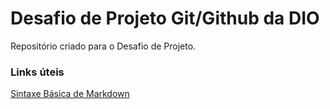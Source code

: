 # Desafio de Projeto Git/Github da DIO
Repositório criado para o Desafio de Projeto.

### Links úteis
[Sintaxe Básica de Markdown](https://www.markdownguide.org/basic-syntax/)
